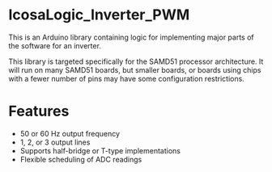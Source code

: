 # IcosaLogic_Inverter_PWM
This is an Arduino library containing logic for implementing major parts of the
software for an inverter.

This library is targeted specifically for the SAMD51 processor architecture.
It will run on many SAMD51 boards, but smaller boards, or boards using chips with
a fewer number of pins may have some configuration restrictions.

# Features
- 50 or 60 Hz output frequency
- 1, 2, or 3 output lines
- Supports half-bridge or T-type implementations
- Flexible scheduling of ADC readings
